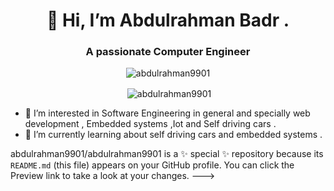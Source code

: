 <h1 align="center">👋 Hi, I’m Abdulrahman Badr .</h1>
<h3 align="center">A passionate Computer Engineer</h3>

<p align="center"> <img src="https://komarev.com/ghpvc/?username=nouranhany&label=Profile%20views&color=0e75b6&style=flat" alt="abdulrahman9901" /> </p>

<p align="center">&nbsp;<img align="center" src="https://github-readme-stats.vercel.app/api?username=abdulrahman9901&theme=tokyonight&show_icons=true&locale=en" alt="abdulrahman9901" /></p>


- 👀 I’m interested in Software Engineering in general and specially web development , Embedded systems ,Iot and Self driving cars .
- 🌱 I’m currently learning about self driving cars and embedded systems .

abdulrahman9901/abdulrahman9901 is a ✨ special ✨ repository because its `README.md` (this file) appears on your GitHub profile.
You can click the Preview link to take a look at your changes.
--->



